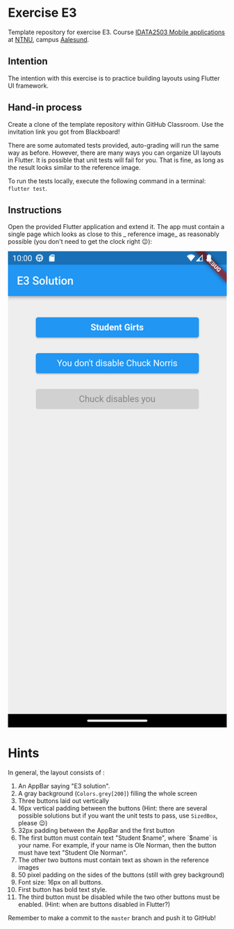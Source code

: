 # Exercise E3

Template repository for exercise E3.
Course [IDATA2503 Mobile applications](https://www.ntnu.edu/studies/courses/IDATA2503) at [NTNU](https://ntnu.edu),
campus [Aalesund](https://www.ntnu.edu/alesund).

## Intention

The intention with this exercise is to practice building layouts using Flutter UI framework.

## Hand-in process

Create a clone of the template repository within GitHub Classroom. Use the invitation link you got from Blackboard!

There are some automated tests provided, auto-grading will run the same way as before. However, there are many ways you
can organize UI layouts in Flutter. It is possible that unit tests will fail for you. That is fine, as long as the
result looks similar to the reference image.

To run the tests locally, execute the following command in a terminal: `flutter test`.

## Instructions

Open the provided Flutter application and extend it. The app must contain a single page which looks as close to this _
reference image_ as reasonably possible (you don't need to get the clock right 😉):

<img alt="Reference image for the solution" src="reference_image.png" title="Reference image" width="540"/>

# Hints

In general, the layout consists of :

1. An AppBar saying "E3 solution".
2. A gray background (`Colors.grey[200]`) filling the whole screen
3. Three buttons laid out vertically
4. 16px vertical padding between the buttons (Hint: there are several possible solutions but if you want the unit tests
   to pass, use `SizedBox`, please 😉)
5. 32px padding between the AppBar and the first button
6. The first button must contain text "Student $name", where `$name` is your name. For example, if your name is Ole
   Norman, then the button must have text "Student Ole Norman".
7. The other two buttons must contain text as shown in the reference images
8. 50 pixel padding on the sides of the buttons (still with grey background)
9. Font size: 16px on all buttons.
10. First button has bold text style.
11. The third button must be disabled while the two other buttons must be enabled. (Hint: when are buttons disabled in
    Flutter?)

Remember to make a commit to the `master` branch and push it to GitHub!